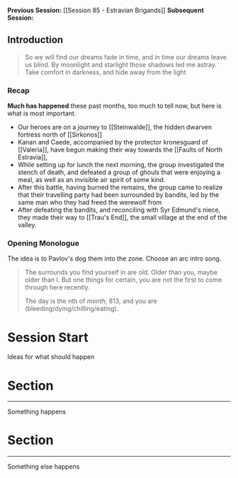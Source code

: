 **Previous Session:** [[Session 85 - Estravian Brigands]]
**Subsequent Session:**
## Introduction
> So we will find our dreams fade in time, and in time our dreams leave us blind. By moonlight and starlight those shadows led me astray. Take comfort in darkness, and hide away from the light

### Recap
**Much has happened** these past months, too much to tell now, but here is what is most important.
- Our heroes are on a journey to [[Steinwalde]], the hidden dwarven fortress north of [[Sirkonos]]
- Kanan and Caede, accompanied by the protector kronesguard of [[Valeria]], have begun making their way towards the [[Faults of North Estravia]],
- While setting up for lunch the next morning, the group investigated the stench of death, and defeated a group of ghouls that were enjoying a meal, as well as an invisible air spirit of some kind.
- After this battle, having burned the remains, the group came to realize that their travelling party had been surrounded by bandits, led by the same man who they had freed the werewolf from
- After defeating the bandits, and reconciling with Syr Edmund's niece, they made their way to [[Trau's End]], the small village at the end of the valley.
### Opening Monologue
The idea is to Pavlov's dog them into the zone. Choose an arc intro song.

> The surrounds you find yourself in are old. Older than you, maybe older than I. But one things for certain, you are not the first to come through here recently.
> 
> The day is the nth of *month*, 813, and you are (bleeding/dying/chilling/eating).


# Session Start
Ideas for what should happen


# Section
---
Something happens


# Section
---
Something else happens

